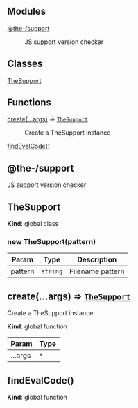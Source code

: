 <!--- Code generated by @the-/script-doc. DO NOT EDIT. -->

## Modules

<dl>
<dt><a href="#module_@the-/support">@the-/support</a></dt>
<dd><p>JS support version checker</p>
</dd>
</dl>

## Classes

<dl>
<dt><a href="#TheSupport">TheSupport</a></dt>
<dd></dd>
</dl>

## Functions

<dl>
<dt><a href="#create">create(...args)</a> ⇒ <code><a href="#TheSupport">TheSupport</a></code></dt>
<dd><p>Create a TheSupport instance</p>
</dd>
<dt><a href="#findEvalCode">findEvalCode()</a></dt>
<dd></dd>
</dl>

<a name="module_@the-/support"></a>

## @the-/support
JS support version checker

<a name="TheSupport"></a>

## TheSupport
**Kind**: global class  
<a name="new_TheSupport_new"></a>

### new TheSupport(pattern)

| Param | Type | Description |
| --- | --- | --- |
| pattern | <code>string</code> | Filename pattern |

<a name="create"></a>

## create(...args) ⇒ [<code>TheSupport</code>](#TheSupport)
Create a TheSupport instance

**Kind**: global function  

| Param | Type |
| --- | --- |
| ...args | <code>\*</code> | 

<a name="findEvalCode"></a>

## findEvalCode()
**Kind**: global function  
